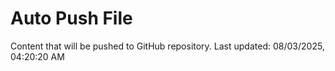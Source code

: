 # Auto Push File

Content that will be pushed to GitHub repository.
Last updated: 08/03/2025, 04:20:20 AM
